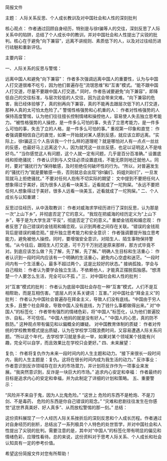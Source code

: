 简报文件

主题： 人际关系反思、个人成长教训及对中国社会和人性的深刻批判

核心观点： 作者通过回顾自身经历，特别是与徐t骗等人的交往，深刻反思了人际关系中的陷阱，总结了个人成长中的教训，并对中国社会和人性提出了尖锐的批判。核心在于避免“向下兼容”，远离不讲规则、素质低下的人，以及对过往经历进行祛魅和重新评估。

主要内容：

一、人际关系的反思与警惕：

远离中国人和避免“向下兼容”： 作者多次强调远离中国人的重要性，认为与中国人打交道很难不吃亏，因为他们普遍存在“流氓思维”和“互害”模式。“能不跟中国⼈打交道，尽量不要跟中国⼈打交道。” 同时，作者告诫要避免“向下兼容”，即降低自己的交往标准，与层次较低的人交往，因为这会带来灾难。“向下兼容的危害，我已经体验够了，真的别再向下兼容，真的不能再去跟层次低下的⼈打交道，那种⼈真的太可怕太危险了。”
警惕性格强势和心机重的人： 作者对性格强势的人保持高度警惕，认为他们往往擅长控制情绪和操控他人，容易使人失去独立思考能力。“被性格强势的⼈操控，是⼀件多么可怕的事，失去了⽴思考能⼒，是⼀件多么可怕的事，失去了⽴的⼈格，是⼀件多么可怕的事。”
重视第一印象和直觉： 作者强调要相信自己的直觉，如果一开始就对某人感到反感，就应该立即远离。“实际上，徐t骗这三个⼈告诉我⼀个什么样的道理呢？就是哪怕对⼈有⼀点点⼀丝丝的反感，也最好⻢上远离这个⼈，因为就凭这⼀丝丝反感，也⾜以证明这⼈不是啥好⻦。” “当你感觉这⼈有问题，这个⼈就⼀定有问题，⼏乎是百分百准确。”
设置底线和拒绝骚扰： 作者认识到与人交往必须设置底线，不能无原则地迁就他人。同时，要对“骚扰行为”保持敏感，及时拒绝任何破坏性的行为。“所以，对普遍发⽣的“骚扰⾏为”就是要敏感⼀些，否则就总会出现”徐t骗们、妈姐刘赵们”，⼀旦发现就⻢上拒绝骚扰。”
不要对任何人抱有不切实际的期望： 文中提到不要把任何人想象得过于美好，因为很多人远看一块美玉，近看就成了一坨狗屎。“永远不要把任何⼈想象得过于美好。很多⼈远看⼀块美⽟，近看就成了⼀坨狗屎。”
二、个人成长与认知重建：

反思过往经历，从中汲取教训： 作者对威海求学经历进行了深刻反思，认为那是一次“上山下乡”，并彻底否定了它的意义。“我现在把威海的经历定义为“上⼭下乡”，等于是为⼤学⽣涯“平反”，彻底否定了它的意义。”
重塑金钱观和婚恋观： 作者反思了自己错误的金钱观和婚恋观，认识到两者之间存在关联。“错误的⾦钱观背后是错误的婚恋观。”
提升独立思考能力和安全意识： 作者强调要提升独立思考能力，避免被他人操控。同时，要增强安全意识，对陌生人、陌生事物保持警惕。“从今往后，跟陌⽣⼈打交道，可千万千万别还是原来那样，那⽅式毕竟不对。到底应该怎么做？先了解，先了解，先了解。”
明确人生目标和生活重心： 作者认识到一段时间内应该有一个明确的生活重心，避免内心空虚和迷茫。“⼀段时间内有⼀个⽣活重⼼，最多不超过两个。这是⽐较好的状态。”
接纳孤独，学会与自己相处： 作者认为要学会独立生活，不依赖他人，才能真正摆脱孤独感。“想清楚⼀个⼈要怎么⽣活，完全可以不孤 。”
三、对中国社会和人性的批判：

对“互害”模式的批判： 作者认为底层中国社会存在一种“互害”模式，人们不是互相帮助，而是互相伤害。“底层⼈的关系关键词：互害。”
对中国社会“拜金主义”的批判： 作者认为中国社会普遍存在拜金主义，导致人们没有底线。“中国由于穷⼈太多，且整个社会拜⾦，导致中国⼈没有底线，为了钱什么事都做得出来。”
对“中国人”的标签化： 作者带有强烈的情绪色彩，将“中国人”标签化，认为他们普遍狡诈、自私，不可信任。“中国⼈他妈的就是没有好⼈。” “中国⼈的⼼思，真的防不胜防。” 这种观点带有偏见和以偏概全的嫌疑。
对中国教育体制的质疑： 作者对传统的学校教育模式提出质疑，认为在学校学习既浪费时间，又容易遭遇人际关系问题。“所以这个年代，去学校学习就是多此⼀举，如果对某个领域某个技能有兴趣，完全可以⾃学，⽽且效果⽐在学校只会更好。”
四、未来展望：

复仇： 作者将复仇作为未来一段时间内的人生主题和动力。“接下来很⻓⼀段时间内，我的⼈⽣主题是：复仇。这将在很⻓时间内成为我⽣活的动⼒。”
反诈事业： 作者意识到反诈领域存在巨大的市场潜力，并计划将反诈作为一项事业来发展。“我突然意识到，反诈是⼀块巨⼤的市场。”
追求内心安定和幸福： 作者最终的目标是追求内心的安定和幸福，并为此制定了详细的计划和策略。
五、重要警示：

“风险并不来⾃于⿁，因为⼈比⿁危险。”
“这世上 危险的东⻄不是枪炮、不是⼑剑、不是毒药， 危险的东⻄是你⾃⼰错误的观念。”
“灾难和悲剧往往发⽣在你感觉“这世界真美好、好⼈真多”、从⽽放松警惕的那⼀刻。”
总结：

这份资料展现了一个人经历人际关系挫折后的深刻反思和个人成长历程。作者通过对自身经历的剖析，总结出了一系列极具个人特色的处世哲学，并对中国社会和人性提出了尖锐的批判。需要注意的是，其中对“中国人”的标签化带有明显的偏见和情绪色彩，应理性看待。总的来说，这份资料对于思考人际关系、个人成长和社会认知具有一定的参考价值。

希望这份简报文件对您有所帮助！